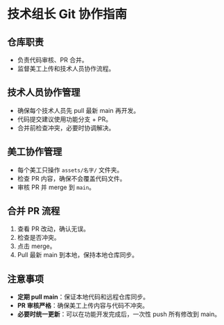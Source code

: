 # 技术组长 Git 协作指南

## 仓库职责
- 负责代码审核、PR 合并。
- 监督美工上传和技术人员协作流程。

## 技术人员协作管理
- 确保每个技术人员先 pull 最新 main 再开发。
- 代码提交建议使用功能分支 + PR。
- 合并前检查冲突，必要时协调解决。

## 美工协作管理
- 每个美工只操作 `assets/名字/` 文件夹。
- 检查 PR 内容，确保不会覆盖代码文件。
- 审核 PR 并 merge 到 `main`。

## 合并 PR 流程
1. 查看 PR 改动，确认无误。
2. 检查是否冲突。
3. 点击 merge。
4. Pull 最新 main 到本地，保持本地仓库同步。

## 注意事项
- **定期 pull main**：保证本地代码和远程仓库同步。
- **PR 审核严格**：确保美工上传内容与代码不冲突。
- **必要时统一更新**：可以在功能开发完成后，一次性 push 所有修改到 main。
